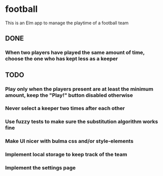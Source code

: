 # football
This is an Elm app to manage the playtime of a football team

## DONE
### When two players have played the same amount of time, choose the one who has kept less as a keeper

## TODO
### Play only when the players present are at least the minimum amount, keep the "Play!" button disabled otherwise
### Never select a keeper two times after each other
### Use fuzzy tests to make sure the substitution algorithm works fine
### Make UI nicer with bulma css and/or style-elements
### Implement local storage to keep track of the team
### Implement the settings page
